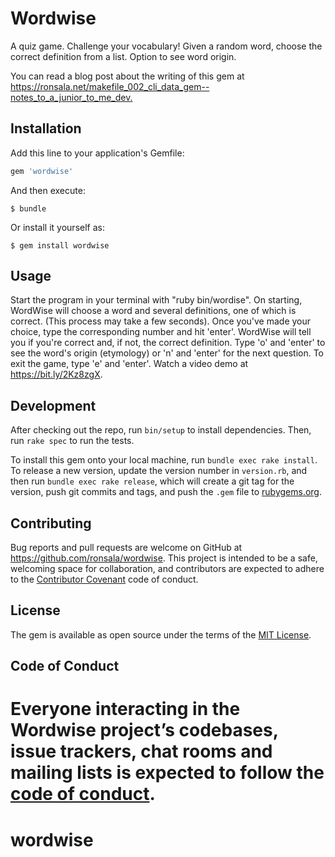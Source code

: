 # Wordwise

A quiz game. Challenge your vocabulary! Given a random word, choose the correct definition from a list. Option to see word origin.

You can read a blog post about the writing of this gem at <https://ronsala.net/makefile_002_cli_data_gem--notes_to_a_junior_to_me_dev.>

## Installation

Add this line to your application's Gemfile:

```ruby
gem 'wordwise'
```

And then execute:

    $ bundle

Or install it yourself as:

    $ gem install wordwise

## Usage

Start the program in your terminal with "ruby bin/wordise". On starting, WordWise will choose a word and several definitions, one of which is correct. (This process may take a few seconds). Once you've made your choice, type the corresponding number and hit 'enter'. WordWise will tell you if you're correct and, if not, the correct definition. Type 'o' and 'enter' to see the word's origin (etymology) or 'n' and 'enter' for the next question. To exit the game, type 'e' and 'enter'. Watch a video demo at <https://bit.ly/2Kz8zgX>.

## Development

After checking out the repo, run `bin/setup` to install dependencies. Then, run `rake spec` to run the tests.

To install this gem onto your local machine, run `bundle exec rake install`. To release a new version, update the version number in `version.rb`, and then run `bundle exec rake release`, which will create a git tag for the version, push git commits and tags, and push the `.gem` file to [rubygems.org](https://rubygems.org).

## Contributing

Bug reports and pull requests are welcome on GitHub at https://github.com/ronsala/wordwise. This project is intended to be a safe, welcoming space for collaboration, and contributors are expected to adhere to the [Contributor Covenant](http://contributor-covenant.org) code of conduct.

## License

The gem is available as open source under the terms of the [MIT License](https://opensource.org/licenses/MIT).

## Code of Conduct

Everyone interacting in the Wordwise project’s codebases, issue trackers, chat rooms and mailing lists is expected to follow the [code of conduct](https://github.com/ronsala/wordwise/blob/master/CODE_OF_CONDUCT.md).
=======
# wordwise